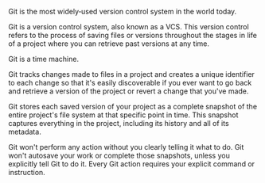 Git is the most widely‑used version control system in the world today.

Git is a version control system, also known as a VCS. This version control refers to the process of saving files or versions throughout the stages in life of a project where you can retrieve past versions at any time.

Git is a time machine.

Git tracks changes made to files in a project and creates a unique identifier to each change so that it's easily discoverable if you ever want to go back and retrieve a version of the project or revert a change that you've made.

Git stores each saved version of your project as a complete snapshot of the entire project's file system at that specific point in time. This snapshot captures everything in the project, including its history and all of its metadata.

Git won't perform any action without you clearly telling it what to do. Git won't autosave your work or complete those snapshots, unless you explicitly tell Git to do it. Every Git action requires your explicit command or instruction.
